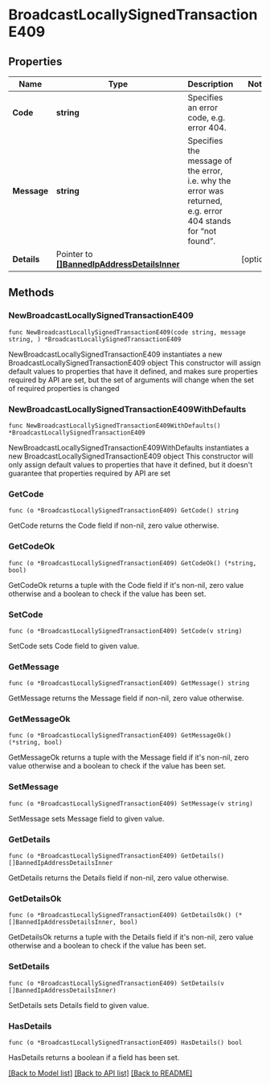 # BroadcastLocallySignedTransactionE409

## Properties

Name | Type | Description | Notes
------------ | ------------- | ------------- | -------------
**Code** | **string** | Specifies an error code, e.g. error 404. | 
**Message** | **string** | Specifies the message of the error, i.e. why the error was returned, e.g. error 404 stands for “not found”. | 
**Details** | Pointer to [**[]BannedIpAddressDetailsInner**](BannedIpAddressDetailsInner.md) |  | [optional] 

## Methods

### NewBroadcastLocallySignedTransactionE409

`func NewBroadcastLocallySignedTransactionE409(code string, message string, ) *BroadcastLocallySignedTransactionE409`

NewBroadcastLocallySignedTransactionE409 instantiates a new BroadcastLocallySignedTransactionE409 object
This constructor will assign default values to properties that have it defined,
and makes sure properties required by API are set, but the set of arguments
will change when the set of required properties is changed

### NewBroadcastLocallySignedTransactionE409WithDefaults

`func NewBroadcastLocallySignedTransactionE409WithDefaults() *BroadcastLocallySignedTransactionE409`

NewBroadcastLocallySignedTransactionE409WithDefaults instantiates a new BroadcastLocallySignedTransactionE409 object
This constructor will only assign default values to properties that have it defined,
but it doesn't guarantee that properties required by API are set

### GetCode

`func (o *BroadcastLocallySignedTransactionE409) GetCode() string`

GetCode returns the Code field if non-nil, zero value otherwise.

### GetCodeOk

`func (o *BroadcastLocallySignedTransactionE409) GetCodeOk() (*string, bool)`

GetCodeOk returns a tuple with the Code field if it's non-nil, zero value otherwise
and a boolean to check if the value has been set.

### SetCode

`func (o *BroadcastLocallySignedTransactionE409) SetCode(v string)`

SetCode sets Code field to given value.


### GetMessage

`func (o *BroadcastLocallySignedTransactionE409) GetMessage() string`

GetMessage returns the Message field if non-nil, zero value otherwise.

### GetMessageOk

`func (o *BroadcastLocallySignedTransactionE409) GetMessageOk() (*string, bool)`

GetMessageOk returns a tuple with the Message field if it's non-nil, zero value otherwise
and a boolean to check if the value has been set.

### SetMessage

`func (o *BroadcastLocallySignedTransactionE409) SetMessage(v string)`

SetMessage sets Message field to given value.


### GetDetails

`func (o *BroadcastLocallySignedTransactionE409) GetDetails() []BannedIpAddressDetailsInner`

GetDetails returns the Details field if non-nil, zero value otherwise.

### GetDetailsOk

`func (o *BroadcastLocallySignedTransactionE409) GetDetailsOk() (*[]BannedIpAddressDetailsInner, bool)`

GetDetailsOk returns a tuple with the Details field if it's non-nil, zero value otherwise
and a boolean to check if the value has been set.

### SetDetails

`func (o *BroadcastLocallySignedTransactionE409) SetDetails(v []BannedIpAddressDetailsInner)`

SetDetails sets Details field to given value.

### HasDetails

`func (o *BroadcastLocallySignedTransactionE409) HasDetails() bool`

HasDetails returns a boolean if a field has been set.


[[Back to Model list]](../README.md#documentation-for-models) [[Back to API list]](../README.md#documentation-for-api-endpoints) [[Back to README]](../README.md)


